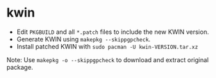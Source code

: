 # kwin

- Edit `PKGBUILD` and all `*.patch` files to include the new KWIN version.
- Generate KWIN using `makepkg --skippgpcheck`.
- Install patched KWIN with `sudo pacman -U kwin-VERSION.tar.xz`

Note: Use `makepkg -o --skippgpcheck` to download and extract original package.
